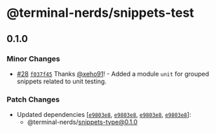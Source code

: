 # @terminal-nerds/snippets-test<!-- markdownlint-disable line-length list-marker-space no-duplicate-header ul-style ul-indent no-bare-urls -->

## 0.1.0

### Minor Changes

-   [#28](https://github.com/terminal-nerds/snippets/pull/28) [`f037f45`](https://github.com/terminal-nerds/snippets/commit/f037f459a19cb24562a7185c05849b56f9385b2e) Thanks [@xeho91](https://github.com/xeho91)! - Added a module `unit` for grouped snippets related to unit testing.

### Patch Changes

-   Updated dependencies [[`e9803e8`](https://github.com/terminal-nerds/snippets/commit/e9803e80c0e6b640e8dacae911e8579847e9f0c5), [`e9803e8`](https://github.com/terminal-nerds/snippets/commit/e9803e80c0e6b640e8dacae911e8579847e9f0c5), [`e9803e8`](https://github.com/terminal-nerds/snippets/commit/e9803e80c0e6b640e8dacae911e8579847e9f0c5), [`e9803e8`](https://github.com/terminal-nerds/snippets/commit/e9803e80c0e6b640e8dacae911e8579847e9f0c5)]:
    -   @terminal-nerds/snippets-type@0.1.0
